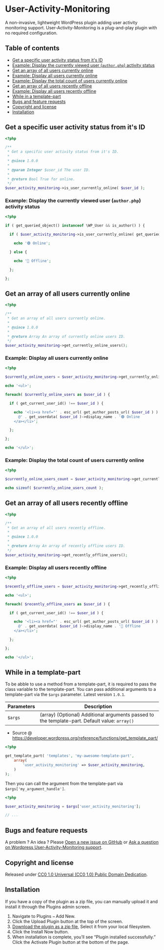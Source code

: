 # User-Activity-Monitoring

A non-invasive, lightweight WordPress plugin adding user activity monitoring support. User-Activity-Monitoring is a plug-and-play plugin with no required configuration.

## Table of contents

- [Get a specific user activity status from it's ID](https://github.com/amarinediary/User-Activity-Monitoring#get-a-specific-user-activity-status-from-its-id)
- [Example: Display the currently viewed user (`author.php`) activity status](https://github.com/amarinediary/User-Activity-Monitoring#get-a-specific-user-activity-status-from-its-id)
- [Get an array of all users currently online](https://github.com/amarinediary/User-Activity-Monitoring#get-an-array-of-all-users-currently-online)
- [Example: Display all users currently online](https://github.com/amarinediary/User-Activity-Monitoring#example-display-all-users-currently-online)
- [Example: Display the total count of users currently online](https://github.com/amarinediary/User-Activity-Monitoring#example-display-the-total-count-of-users-currently-online)
- [Get an array of all users recently offline](https://github.com/amarinediary/User-Activity-Monitoring#get-an-array-of-all-users-recently-offline)
- [Example: Display all users recently offline](https://github.com/amarinediary/User-Activity-Monitoring#example-display-all-users-recently-offline)
- [While in a template-part](https://github.com/amarinediary/User-Activity-Monitoring#while-in-a-template-part)
- [Bugs and feature requests](https://github.com/amarinediary/User-Activity-Monitoring#bugs-and-feature-requests)
- [Copyright and license](https://github.com/amarinediary/User-Activity-Monitoring#copyright-and-license)
- [Installation](https://github.com/amarinediary/User-Activity-Monitoring#copyright-and-license)

## Get a specific user activity status from it's ID
```php
<?php 

/**
 * Get a specific user activity status from it's ID.
 *
 * @since 1.0.0
 *
 * @param Integer $user_id The user ID.
 *
 * @return Bool True for online.
 */
$user_activity_monitoring->is_user_currently_online( $user_id );
```

### Example: Display the currently viewed user (`author.php`) activity status

```php
<?php 

if ( get_queried_object() instanceof \WP_User && is_author() ) {

  if ( $user_activity_monitoring->is_user_currently_online( get_queried_object_id() ) ) {

    echo '🟢 Online';

  } else {

    echo '🔴 Offline';

  };

};
```

## Get an array of all users currently online
```php
<?php 

/**
 * Get an array of all users currently online.
 *
 * @since 1.0.0
 *
 * @return Array An array of currently online users ID.
 */
$user_activity_monitoring->get_currently_online_users();
```

### Example: Display all users currently online

```php
<?php 

$currently_online_users = $user_activity_monitoring->get_currently_online_users(); 

echo '<ul>';

foreach( $currently_online_users as $user_id ) {

  if ( get_current_user_id() !== $user_id ) {

    echo '<li><a href="' . esc_url( get_author_posts_url( $user_id ) ) . '">
      @' . get_userdata( $user_id )->display_name . '🟢 Online
    </a></li>';

  };

};

echo '</ul>';
```

### Example: Display the total count of users currently online

```php
<?php 

$currently_online_users_count = $user_activity_monitoring->get_currently_online_users(); 

echo sizeof( $currently_online_users_count );
```

## Get an array of all users recently offline
```php
<?php 

/**
 * Get an array of all users recently offline.
 *
 * @since 1.0.0
 *
 * @return Array An array of recently offline users ID.
 */
$user_activity_monitoring->get_recently_offline_users();
```

### Example: Display all users recently offline

```php
<?php 

$recently_offline_users = $user_activity_monitoring->get_recently_offline_users(); 

echo '<ul>';

foreach( $recently_offline_users as $user_id ) {

  if ( get_current_user_id() !== $user_id ) {

    echo '<li><a href="' . esc_url( get_author_posts_url( $user_id ) ) . '">
      @' . get_userdata( $user_id )->display_name . '🔴 Offline
    </a></li>';

  };

};

echo '</ul>';
```

## While in a template-part
To be abble to use a method from a template-part, it is required to pass the class variable to the template-part. You can pass additional arguments to a template-part via the `$args` parameter. Latest version `1.0.1`.

|Parameters|Description|
|-|-|
|`$args`|(array) (Optional) Additional arguments passed to the template-part. Default value: `array()`|

- Source @ https://developer.wordpress.org/reference/functions/get_template_part/

```php
<?php

get_template_part( 'templates', 'my-awesome-template-part', 
    array( 
        'user_activity_monitoring' => $user_activity_monitoring, 
    ) 
);
```

Then you can call the argument from the template-part via `$args['my_argument_handle']`.

```php
<?php

$user_activity_monitoring = $args['user_activity_monitoring'];

// ...
```

## Bugs and feature requests

A problem ? An idea ? Please [Open a new issue on GitHub](https://github.com/amarinediary/User-Activity-Monitoring/issues/new) or [Ask a question on Wordpress User-Activity-Monitoring support](https://wordpress.org/support/plugin/forminator/#new-topic-0).

## Copyright and license

Released under [CC0 1.0 Universal (CC0 1.0) Public Domain Dedication](https://github.com/amarinediary/User-Activity-Monitoring/blob/main/LICENSE).

## Installation

If you have a copy of the plugin as a zip file, you can manually upload it and install it through the Plugins admin screen.

1. Navigate to Plugins `→` Add New.
2. Click the Upload Plugin button at the top of the screen.
3. [Download the plugin as a zip file](https://github.com/amarinediary/User-Activity-Monitoring/archive/refs/heads/main.zip), Select it from your local filesystem.
4. Click the Install Now button.
5. When installation is complete, you’ll see “Plugin installed successfully.” Click the Activate Plugin button at the bottom of the page.
